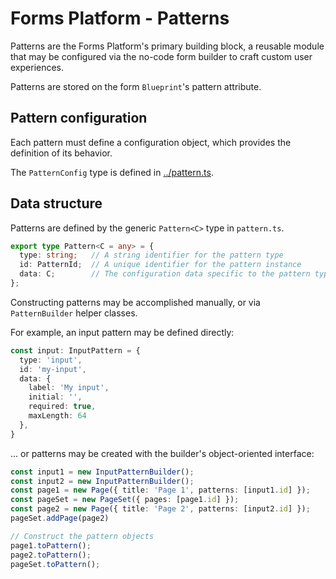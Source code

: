 # Forms Platform - Patterns

Patterns are the Forms Platform's primary building block, a reusable module that may be configured via the no-code form builder to craft custom user experiences.

Patterns are stored on the form `Blueprint`'s pattern attribute.

## Pattern configuration

Each pattern must define a configuration object, which provides the definition of its behavior.

The `PatternConfig` type is defined in [../pattern.ts](../pattern.ts).

## Data structure

Patterns are defined by the generic `Pattern<C>` type in `pattern.ts`.

```typescript
export type Pattern<C = any> = {
  type: string;   // A string identifier for the pattern type
  id: PatternId;  // A unique identifier for the pattern instance
  data: C;        // The configuration data specific to the pattern type
};
```

Constructing patterns may be accomplished manually, or via `PatternBuilder` helper classes.

For example, an input pattern may be defined directly:

```typescript
const input: InputPattern = {
  type: 'input',
  id: 'my-input',
  data: {
    label: 'My input',
    initial: '',
    required: true,
    maxLength: 64
  },
}
```

... or patterns may be created with the builder's object-oriented interface:

```typescript
const input1 = new InputPatternBuilder();
const input2 = new InputPatternBuilder();
const page1 = new Page({ title: 'Page 1', patterns: [input1.id] });
const pageSet = new PageSet({ pages: [page1.id] });
const page2 = new Page({ title: 'Page 2', patterns: [input2.id] });
pageSet.addPage(page2)

// Construct the pattern objects
page1.toPattern();
page2.toPattern();
pageSet.toPattern();
```


